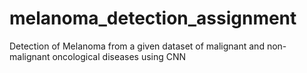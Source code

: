 # melanoma_detection_assignment
Detection of Melanoma from a given dataset of malignant and non-malignant oncological diseases using CNN
